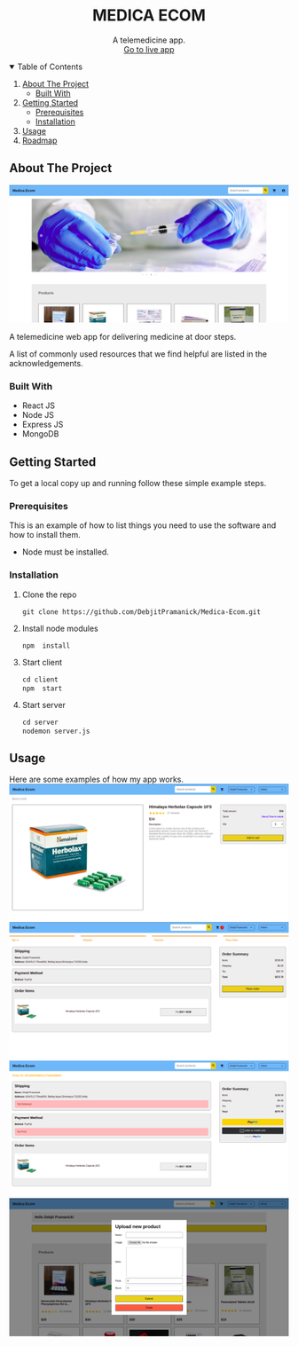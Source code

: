 <h1 align="center">MEDICA ECOM</h1>
  <p align="center">
    A telemedicine app.
    <br />
    <a href="https://medica-ecom.netlify.app/">Go to live app</a>
  </p>
</p>



<!-- TABLE OF CONTENTS -->
<details open="open">
  <summary>Table of Contents</summary>
  <ol>
    <li>
      <a href="#about-the-project">About The Project</a>
      <ul>
        <li><a href="#built-with">Built With</a></li>
      </ul>
    </li>
    <li>
      <a href="#getting-started">Getting Started</a>
      <ul>
        <li><a href="#prerequisites">Prerequisites</a></li>
        <li><a href="#installation">Installation</a></li>
      </ul>
    </li>
    <li><a href="#usage">Usage</a></li>
    <li><a href="#roadmap">Roadmap</a></li>
</details>



<!-- ABOUT THE PROJECT -->
## About The Project

<img src="./screenshots/ss1.png" alt=""/>
<br>

A telemedicine web app for delivering medicine at door steps.

A list of commonly used resources that we find helpful are listed in the acknowledgements.

### Built With
* React JS
* Node JS
* Express JS
* MongoDB


<!-- GETTING STARTED -->
## Getting Started

To get a local copy up and running follow these simple example steps.

### Prerequisites

This is an example of how to list things you need to use the software and how to install them.
* Node must be installed.

### Installation

1. Clone the repo
   ```
   git clone https://github.com/DebjitPramanick/Medica-Ecom.git
   ```
2. Install node modules
   ```
   npm  install
   ```
3. Start client
   ```
   cd client
   npm  start
   ```
4. Start server
   ```
   cd server
   nodemon server.js
   ```

   

<!-- USAGE EXAMPLES -->
## Usage

Here are some examples of how my app works.
<br>
<img src="./screenshots/ss2.png" alt=""/>
<br>
<img src="./screenshots/ss3.png" alt=""/>
<br>
<img src="./screenshots/ss4.png" alt=""/>
<br>
<img src="./screenshots/ss5.png" alt=""/>
<br>